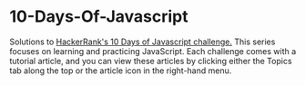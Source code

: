 # 10-Days-Of-Javascript
Solutions to <a href="https://www.hackerrank.com/domains/tutorials/10-days-of-javascript">HackerRank's 10 Days of Javascript challenge.</a>
This series focuses on learning and practicing JavaScript. Each challenge comes with a tutorial article, and you can view these articles by clicking either the Topics tab along the top or the article icon in the right-hand menu.

